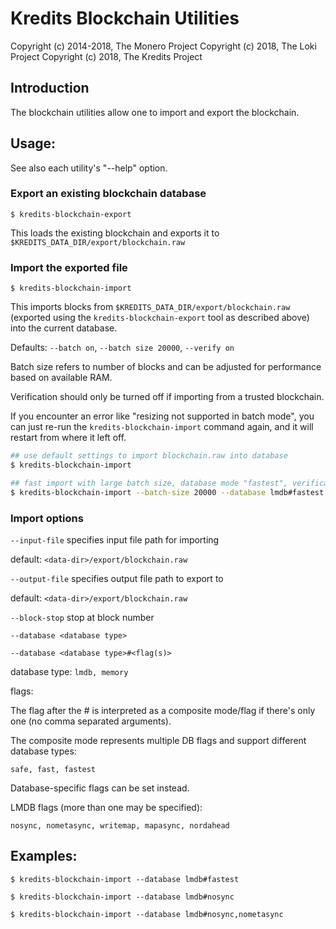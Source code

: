 # Kredits Blockchain Utilities

Copyright (c) 2014-2018, The Monero Project
Copyright (c)      2018, The Loki Project
Copyright (c)      2018, The Kredits Project

## Introduction

The blockchain utilities allow one to import and export the blockchain.

## Usage:

See also each utility's "--help" option.

### Export an existing blockchain database

`$ kredits-blockchain-export`

This loads the existing blockchain and exports it to `$KREDITS_DATA_DIR/export/blockchain.raw`

### Import the exported file

`$ kredits-blockchain-import`

This imports blocks from `$KREDITS_DATA_DIR/export/blockchain.raw` (exported using the
`kredits-blockchain-export` tool as described above) into the current database.

Defaults: `--batch on`, `--batch size 20000`, `--verify on`

Batch size refers to number of blocks and can be adjusted for performance based on available RAM.

Verification should only be turned off if importing from a trusted blockchain.

If you encounter an error like "resizing not supported in batch mode", you can just re-run
the `kredits-blockchain-import` command again, and it will restart from where it left off.

```bash
## use default settings to import blockchain.raw into database
$ kredits-blockchain-import

## fast import with large batch size, database mode "fastest", verification off
$ kredits-blockchain-import --batch-size 20000 --database lmdb#fastest --verify off

```

### Import options

`--input-file`
specifies input file path for importing

default: `<data-dir>/export/blockchain.raw`

`--output-file`
specifies output file path to export to

default: `<data-dir>/export/blockchain.raw`

`--block-stop`
stop at block number

`--database <database type>`

`--database <database type>#<flag(s)>`

database type: `lmdb, memory`

flags:

The flag after the # is interpreted as a composite mode/flag if there's only
one (no comma separated arguments).

The composite mode represents multiple DB flags and support different database types:

`safe, fast, fastest`

Database-specific flags can be set instead.

LMDB flags (more than one may be specified):

`nosync, nometasync, writemap, mapasync, nordahead`

## Examples:

```
$ kredits-blockchain-import --database lmdb#fastest

$ kredits-blockchain-import --database lmdb#nosync

$ kredits-blockchain-import --database lmdb#nosync,nometasync
```
